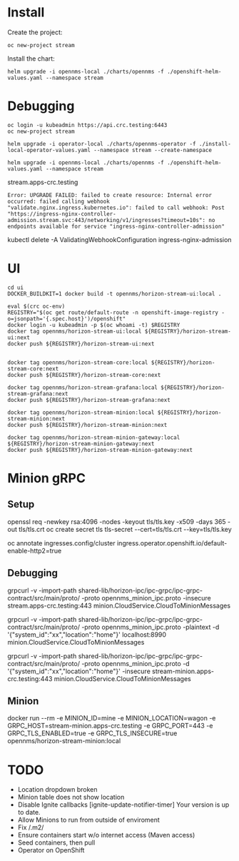 # Install


Create the project:
```
oc new-project stream
```

Install the chart:
```
helm upgrade -i opennms-local ./charts/opennms -f ./openshift-helm-values.yaml --namespace stream
```


# Debugging

```
oc login -u kubeadmin https://api.crc.testing:6443
oc new-project stream
```

```
helm upgrade -i operator-local ./charts/opennms-operator -f ./install-local-operator-values.yaml --namespace stream --create-namespace
```

```
helm upgrade -i opennms-local ./charts/opennms -f ./openshift-helm-values.yaml --namespace stream
```


stream.apps-crc.testing

```
Error: UPGRADE FAILED: failed to create resource: Internal error occurred: failed calling webhook "validate.nginx.ingress.kubernetes.io": failed to call webhook: Post "https://ingress-nginx-controller-admission.stream.svc:443/networking/v1/ingresses?timeout=10s": no endpoints available for service "ingress-nginx-controller-admission"
```

kubectl delete -A ValidatingWebhookConfiguration ingress-nginx-admission


# UI

```
cd ui
DOCKER_BUILDKIT=1 docker build -t opennms/horizon-stream-ui:local .

eval $(crc oc-env)
REGISTRY="$(oc get route/default-route -n openshift-image-registry -o=jsonpath='{.spec.host}')/openshift"
docker login -u kubeadmin -p $(oc whoami -t) $REGISTRY
docker tag opennms/horizon-stream-ui:local ${REGISTRY}/horizon-stream-ui:next
docker push ${REGISTRY}/horizon-stream-ui:next


docker tag opennms/horizon-stream-core:local ${REGISTRY}/horizon-stream-core:next
docker push ${REGISTRY}/horizon-stream-core:next

docker tag opennms/horizon-stream-grafana:local ${REGISTRY}/horizon-stream-grafana:next
docker push ${REGISTRY}/horizon-stream-grafana:next

docker tag opennms/horizon-stream-minion:local ${REGISTRY}/horizon-stream-minion:next
docker push ${REGISTRY}/horizon-stream-minion:next

docker tag opennms/horizon-stream-minion-gateway:local ${REGISTRY}/horizon-stream-minion-gateway:next
docker push ${REGISTRY}/horizon-stream-minion-gateway:next
```

# Minion gRPC


## Setup

openssl req -newkey rsa:4096 -nodes -keyout tls/tls.key -x509 -days 365 -out tls/tls.crt
oc create secret tls tls-secret --cert=tls/tls.crt --key=tls/tls.key

oc annotate ingresses.config/cluster ingress.operator.openshift.io/default-enable-http2=true

## Debugging

grpcurl -v -import-path shared-lib/horizon-ipc/ipc-grpc/ipc-grpc-contract/src/main/proto/ -proto opennms_minion_ipc.proto -insecure stream.apps-crc.testing:443 minion.CloudService.CloudToMinionMessages

grpcurl -v -import-path shared-lib/horizon-ipc/ipc-grpc/ipc-grpc-contract/src/main/proto/ -proto opennms_minion_ipc.proto -plaintext -d '{"system_id":"xx","location":"home"}' localhost:8990  minion.CloudService.CloudToMinionMessages

grpcurl -v -import-path shared-lib/horizon-ipc/ipc-grpc/ipc-grpc-contract/src/main/proto/ -proto opennms_minion_ipc.proto -d '{"system_id":"xx","location":"home"}' -insecure stream-minion.apps-crc.testing:443  minion.CloudService.CloudToMinionMessages

## Minion

docker run --rm -e MINION_ID=mine -e MINION_LOCATION=wagon -e GRPC_HOST=stream-minion.apps-crc.testing -e GRPC_PORT=443 -e GRPC_TLS_ENABLED=true -e GRPC_TLS_INSECURE=true opennms/horizon-stream-minion:local


# TODO

* Location dropdown broken
* Minion table does not show location
* Disable Ignite callbacks
   [ignite-update-notifier-timer] Your version is up to date.
* Allow Minions to run from outside of enviroment
* Fix /.m2/
* Ensure containers start w/o internet access (Maven access)
 * Seed containers, then pull
* Operator on OpenShift

